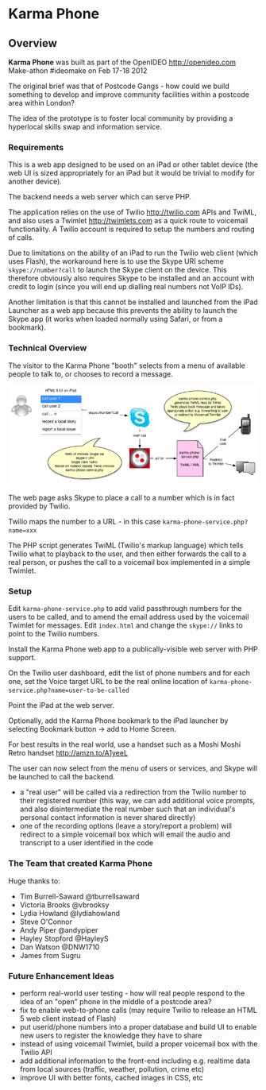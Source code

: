 # Karma Phone

## Overview

**Karma Phone** was built as part of the OpenIDEO <http://openideo.com> Make-athon #ideomake on Feb 17-18 2012

The original brief was that of Postcode Gangs - how could we build something to develop and improve community facilities within a postcode area within London?

The idea of the prototype is to foster local community by providing a hyperlocal skills swap and information service.

### Requirements

This is a web app designed to be used on an iPad or other tablet device (the web UI is sized appropriately for an iPad but it would be trivial to modify for another device). 

The backend needs a web server which can serve PHP.

The application relies on the use of Twilio <http://twilio.com> APIs and TwiML, and also uses a Twimlet <http://twimlets.com> as a quick route to voicemail functionality. A Twilio account is required to setup the numbers and routing of calls.

Due to limitations on the ability of an iPad to run the Twilio web client (which uses Flash), the workaround here is to use the Skype URI scheme `skype://number?call` to launch the Skype client on the device. This therefore obviously also requires Skype to be installed and an account with credit to login (since you will end up dialling real numbers not VoIP IDs).

Another limitation is that this cannot be installed and launched from the iPad Launcher as a web app because this prevents the ability to launch the Skype app (it works when loaded normally using Safari, or from a bookmark).

### Technical Overview

The visitor to the Karma Phone "booth" selects from a menu of available people to talk to, or chooses to record a message.

![Karma Phone process flow](https://github.com/andypiper/karma/raw/master/KarmaPhone-overview.png "Karma Phone")

The web page asks Skype to place a call to a number which is in fact provided by Twilio.

Twilio maps the number to a URL - in this case `karma-phone-service.php?name=xxx`

The PHP script generates TwiML (Twilio's markup language) which tells Twilio what to playback to the user, and then either forwards the call to a real person, or pushes the call to a voicemail box implemented in a simple Twimlet.

### Setup

Edit `karma-phone-service.php` to add valid passthrough numbers for the users to be called, and to amend the email address used by the voicemail Twimlet for messages. Edit `index.html` and change the `skype://` links to point to the Twilio numbers.

Install the Karma Phone web app to a publically-visible web server with PHP support.

On the Twilio user dashboard, edit the list of phone numbers and for each one, set the Voice target URL to be the real online location of `karma-phone-service.php?name=user-to-be-called`

Point the iPad at the web server.

Optionally, add the Karma Phone bookmark to the iPad launcher by selecting Bookmark button -> add to Home Screen.

For best results in the real world, use a handset such as a Moshi Moshi Retro handset <http://amzn.to/A1yeeL>

The user can now select from the menu of users or services, and Skype will be launched to call the backend.

* a "real user" will be called via a redirection from the Twilio number to their registered number (this way, we can add additional voice prompts, and also disintermediate the real number such that an individual's personal contact information is never shared directly)
* one of the recording options (leave a story/report a problem) will redirect to a simple voicemail box which will email the audio and transcript to a user identified in the code

### The Team that created Karma Phone

Huge thanks to:

* Tim Burrell-Saward @tburrellsaward
* Victoria Brooks @vbrooksy
* Lydia Howland @lydiahowland
* Steve O'Connor
* Andy Piper @andypiper
* Hayley Stopford @HayleyS
* Dan Watson @DNW1710
* James from Sugru

### Future Enhancement Ideas

* perform real-world user testing - how will real people respond to the idea of an "open" phone in the middle of a postcode area?
* fix to enable web-to-phone calls (may require Twilio to release an HTML 5 web client instead of Flash)
* put userid/phone numbers into a proper database and build UI to enable new users to register the knowledge they have to share
* instead of using voicemail Twimlet, build a proper voicemail box with the Twilio API
* add additional information to the front-end including e.g. realtime data from local sources (traffic, weather, pollution, crime etc)
* improve UI with better fonts, cached images in CSS, etc
